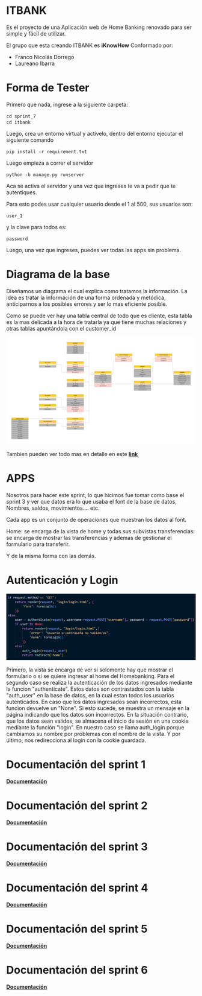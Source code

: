 ﻿# ITBANK
Es el proyecto de una Aplicación web de Home Banking renovado para ser simple y fácil de utilizar.

El grupo que esta creando ITBANK es **iKnowHow** Conformado por: 
  - Franco Nicolás Dorrego
  - Laureano Ibarra

# Forma de Tester

Primero que nada, ingrese a la siguiente carpeta:

	cd sprint_7
	cd itbank
				
Luego, crea un entorno virtual y activelo, dentro del entorno ejecutar el siguiente comando

	pip install -r requirement.txt

Luego empieza a correr el servidor

	python -b manage.py runserver

Aca se activa el servidor y una vez que ingreses te va a pedir que te autentiques.

Para esto podes usar cualquier usuario desde el 1 al 500, sus usuarios son:
		
	user_1

y la clave para todos es:

	password

Luego, una vez que ingreses, puedes ver todas las apps sin problema.

## <h1>Diagrama de la base</h1>

Diseñamos un diagrama el cual explica como tratamos la información. La idea es tratar la información de una forma ordenada y metódica, anticiparnos a los posibles errores y ser lo mas eficiente posible.

Como se puede ver hay una tabla central de todo que es cliente, esta tabla es la mas delicada a la hora de tratarla ya que tiene muchas relaciones y otras tablas apuntándola con el customer_id

**![](./docs/flujo.png)**

Tambien pueden ver todo mas en detalle en este  **[link](https://www.figma.com/file/mTLGphDg9EWaycGL1EaiJN/Untitled?type=whiteboard&node-id=0-1&t=KH8TAK1QJExl1xzR-0)**


## <h1>APPS</h1>

Nosotros para hacer este sprint, lo que hicimos fue tomar como base el sprint 3 y ver que datos era lo que usaba el font de la base de datos, Nombres, saldos, movimientos.... etc.

Cada app es un conjunto de operaciones que muestran los datos al font. 

Home: se encarga de la vista de home y todas sus subvistas 
transferencias: se encarga de mostrar las transferencias y ademas de gestionar el formulario para transferir.

Y de la misma forma con las demás. 

## <h1>Autenticación y Login</h1>

**![](./docs/autenticacion.PNG)**

Primero, la vista se encarga de ver si solomente hay que mostrar el formulario o si se quiere ingresar al home del Homebanking. Para el segundo caso se realiza la autenticación de los datos ingresados mediante la funcion "authenticate". Estos datos son contrastados con la tabla "auth_user" en la base de datos, en la cual estan todos los usuarios autenticados. En caso que los datos ingresados sean incorrectos, esta funcion devuelve un "None". Si esto sucede, se muestra un mensaje en la página indicando que los datos son incorrectos. En la situación contrario, que los datos sean validos, se almacena el inicio de sesión en una cookie mediante la función "login". En nuestro caso se llama auth_login porque cambiamos su nombre por problemas con el nombre de la vista. Y por último, nos redirecciona al login con la cookie guardada.

## <h1>Documentación del sprint 1</h1>

**[Documentación](./sprint_1/README.md)**

## <h1>Documentación del sprint 2</h1>

**[Documentación](./sprint_2/README_Sprint_2.md)**


## <h1>Documentación del sprint 3</h1>

**[Documentación](./sprint_3/README_Sprint_3.md)**

## <h1>Documentación del sprint 4</h1>

**[Documentación](./sprint_4/README.md)**

## <h1>Documentación del sprint 5</h1>

**[Documentación](./sprint_5/README.md)**

## <h1>Documentación del sprint 6</h1>

**[Documentación](./sprint_6/README.md)**
